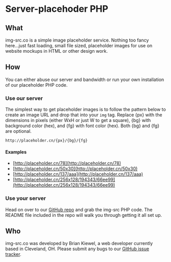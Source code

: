 # Server-placehoder PHP


## What

img-src.co is a simple image placeholder service. Nothing too fancy here...just fast loading, small file sized, placeholder images for use on website mockups in HTML or other design work.

## How

You can either <span class="strikeout">ab</span>use our server and bandwidth or run your own installation of our placeholder PHP code.

### Use our server

The simplest way to get placeholder images is to follow the pattern below to create an image URL and drop that into your `img` tag. Replace {px} with the dimensions in pixels (either WxH or just W to get a square), {bg} with background color (hex), and {fg} with font color (hex). Both {bg} and {fg} are optional.

`http://placeholder.cn/{px}/{bg}/{fg}`

#### Examples

 - [http://placeholder.cn/78](http://placeholder.cn/78)
 - [http://placeholder.cn/50x30](http://placeholder.cn/50x30)
 - [http://placeholder.cn/137/aaa](http://placeholder.cn/137/aaa)
 - [http://placeholder.cn/256x128/194343/66ee99](http://placeholder.cn/256x128/194343/66ee99)

### Use your server

Head on over to our [GitHub repo](https://github.com/img-src/placeholder "GitHub repo") and grab the img-src PHP code. The README file included in the repo will walk you through getting it all set up.

## Who

img-src.co was developed by Brian Kiewel, a web developer currently based in Cleveland, OH. Please submit any bugs to our [GitHub issue tracker](https://github.com/img-src/placeholder/issues "GitHub issue tracker").